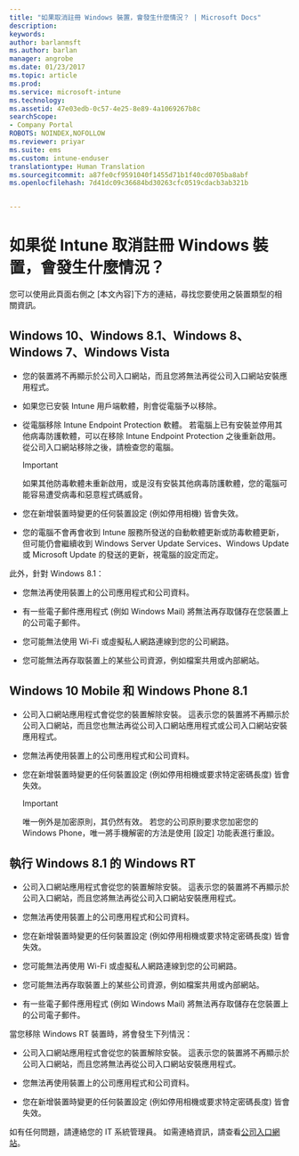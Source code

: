 ```yaml
---
title: "如果取消註冊 Windows 裝置，會發生什麼情況？ | Microsoft Docs"
description: 
keywords: 
author: barlanmsft
ms.author: barlan
manager: angrobe
ms.date: 01/23/2017
ms.topic: article
ms.prod: 
ms.service: microsoft-intune
ms.technology: 
ms.assetid: 47e03edb-0c57-4e25-8e89-4a1069267b8c
searchScope:
- Company Portal
ROBOTS: NOINDEX,NOFOLLOW
ms.reviewer: priyar
ms.suite: ems
ms.custom: intune-enduser
translationtype: Human Translation
ms.sourcegitcommit: a87fe0cf9591040f1455d71b1f40cd0705ba8abf
ms.openlocfilehash: 7d41dc09c36684bd30263cfc0519cdacb3ab321b


---
```



# <a name="what-happens-if-you-unenroll-your-windows-device-from-intune"></a>如果從 Intune 取消註冊 Windows 裝置，會發生什麼情況？

您可以使用此頁面右側之 [本文內容]下方的連結，尋找您要使用之裝置類型的相關資訊。


## <a name="windows-10-windows-81-windows-8-windows-7-windows-vista"></a>Windows 10、Windows 8.1、Windows 8、Windows 7、Windows Vista

-   您的裝置將不再顯示於公司入口網站，而且您將無法再從公司入口網站安裝應用程式。

-   如果您已安裝 Intune 用戶端軟體，則會從電腦予以移除。

-   從電腦移除 Intune Endpoint Protection 軟體。 若電腦上已有安裝並停用其他病毒防護軟體，可以在移除 Intune Endpoint Protection 之後重新啟用。 從公司入口網站移除之後，請檢查您的電腦。

    > [!IMPORTANT]
    > 如果其他防毒軟體未重新啟用，或是沒有安裝其他病毒防護軟體，您的電腦可能容易遭受病毒和惡意程式碼威脅。

-   您在新增裝置時變更的任何裝置設定 (例如停用相機) 皆會失效。

-   您的電腦不會再會收到 Intune 服務所發送的自動軟體更新或防毒軟體更新， 但可能仍會繼續收到 Windows Server Update Services、Windows Update 或 Microsoft Update 的發送的更新，視電腦的設定而定。

此外，針對 Windows 8.1：

-   您無法再使用裝置上的公司應用程式和公司資料。

-   有一些電子郵件應用程式 (例如 Windows Mail) 將無法再存取儲存在您裝置上的公司電子郵件。

-   您可能無法使用 Wi-Fi 或虛擬私人網路連線到您的公司網路。

-   您可能無法再存取裝置上的某些公司資源，例如檔案共用或內部網站。

## <a name="windows-10-mobile-and-windows-phone-81"></a>Windows 10 Mobile 和 Windows Phone 8.1

-   公司入口網站應用程式會從您的裝置解除安裝。 這表示您的裝置將不再顯示於公司入口網站，而且您也無法再從公司入口網站應用程式或公司入口網站安裝應用程式。

-   您無法再使用裝置上的公司應用程式和公司資料。

-   您在新增裝置時變更的任何裝置設定 (例如停用相機或要求特定密碼長度) 皆會失效。

    > [!IMPORTANT]
    > 唯一例外是加密原則，其仍然有效。 若您的公司原則要求您加密您的 Windows Phone，唯一將手機解密的方法是使用 [設定] 功能表進行重設。

## <a name="windows-rt-running-windows-81"></a>執行 Windows 8.1 的 Windows RT

-   公司入口網站應用程式會從您的裝置解除安裝。 這表示您的裝置將不再顯示於公司入口網站，而且您將無法再從公司入口網站安裝應用程式。

-   您無法再使用裝置上的公司應用程式和公司資料。

-   您在新增裝置時變更的任何裝置設定 (例如停用相機或要求特定密碼長度) 皆會失效。

-   您可能無法再使用 Wi-Fi 或虛擬私人網路連線到您的公司網路。

-   您可能無法再存取裝置上的某些公司資源，例如檔案共用或內部網站。

-   有一些電子郵件應用程式 (例如 Windows Mail) 將無法再存取儲存在您裝置上的公司電子郵件。

當您移除 Windows RT 裝置時，將會發生下列情況：

-   公司入口網站應用程式會從您的裝置解除安裝。 這表示您的裝置將不再顯示於公司入口網站，而且您將無法再從公司入口網站安裝應用程式。

-   您無法再使用裝置上的公司應用程式和公司資料。

-   您在新增裝置時變更的任何裝置設定 (例如停用相機或要求特定密碼長度) 皆會失效。

如有任何問題，請連絡您的 IT 系統管理員。 如需連絡資訊，請查看[公司入口網站](http://portal.manage.microsoft.com)。



<!--HONumber=Jan17_HO4-->



